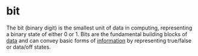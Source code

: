 # bit

The bit (binary digit) is the smallest unit of data in computing, representing a binary state of either 0 or 1. Bits are the fundamental building blocks of [data](/informatics/levels/1/data.md) and can convey basic forms of [information](/informatics/levels/0/information.md) by representing true/false or data/off states.
